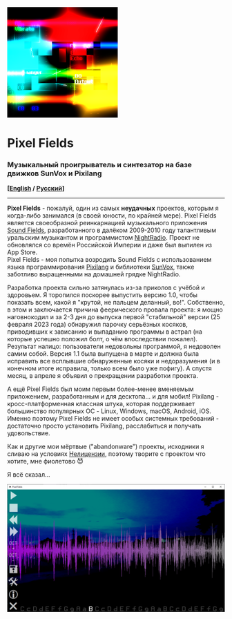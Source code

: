 <img src="res/logo.png" alt="Pixel Fields" title="Pixel Fields">

# Pixel Fields

### Музыкальный проигрыватель и синтезатор на базе движков SunVox и Pixilang

**\[[English](README.md) / [Русский](README-RU.md)\]**

---

**Pixel Fields** - пожалуй, один из самых **неудачных** проектов, которым я когда-либо занимался (в своей юности, по крайней мере). Pixel Fields является своеобразной реинкарнацией музыкального приложения [Sound Fields](https://warmplace.ru/soft/sound_fields), разработанного в далёком 2009-2010 году талантливым уральским музыкантом и программистом [NightRadio](https://warmplace.ru). Проект не обновлялся со времён Российской Империи и даже был выпилен из App Store.\
Pixel Fields - моя попытка возродить Sound Fields с использованием языка программирования [Pixilang](https://warmplace.ru/soft/pixilang) и библиотеки [SunVox](https://warmplace.ru/soft/sunvox), также заботливо выращенными на домашней грядке NightRadio.

Разработка проекта сильно затянулась из-за приколов с учёбой и здоровьем. Я торопился поскорее выпустить версию 1.0, чтобы показать всем, какой я "крутой, не пальцем деланный, во!". Собственно, в этом и заключается причина феерического провала проекта: я мощно наговнокодил и за 2-3 дня до выпуска первой "стабильной" версии (25 февраля 2023 года) обнаружил парочку серьёзных косяков, приводивших к зависанию и выпаданию программы в астрал (на которые успешно положил болт, о чём впоследствии пожалел). Результат налицо: пользователи недовольны программой, я недоволен самим собой. Версия 1.1 была выпущена в марте и должна была исправить все всплывшие обнаруженные косяки и недоразумения (и в конечном итоге исправила, только всем было уже пофигу). А спустя месяц, в апреле я объявил о прекращении разработки проекта.

А ещё Pixel Fields был моим первым более-менее вменяемым приложением, разработанным и для десктопа... и для мобил! Pixilang - кросс-платформенная классная штука, которая поддерживает большинство популярных ОС - Linux, Windows, macOS, Android, iOS. Именно поэтому Pixel Fields не имеет особых системных требований - достаточно просто установить Pixilang, расслабиться и получать удовольствие.

Как и другие мои мёртвые ("abandonware") проекты, исходники я сливаю на условиях [Нелицензии](UNLICENSE.txt), поэтому творите с проектом что хотите, мне фиолетово 😈

Я всё сказал...

<img src="screen.png" alt="Pixel Fields на Windows 10" title="Pixel Fields на Windows 10">